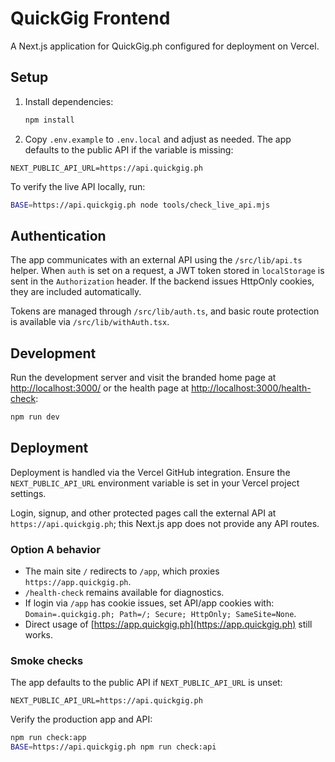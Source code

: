 # QuickGig Frontend

A Next.js application for QuickGig.ph configured for deployment on Vercel.

## Setup

1. Install dependencies:
   ```bash
   npm install
   ```
2. Copy `.env.example` to `.env.local` and adjust as needed. The app
 defaults to the public API if the variable is missing:
  ```env
  NEXT_PUBLIC_API_URL=https://api.quickgig.ph
  ```

To verify the live API locally, run:

```bash
BASE=https://api.quickgig.ph node tools/check_live_api.mjs
```

## Authentication

The app communicates with an external API using the `/src/lib/api.ts` helper. When `auth` is set on a request, a JWT token stored in `localStorage` is sent in the `Authorization` header. If the backend issues HttpOnly cookies, they are included automatically.

Tokens are managed through `/src/lib/auth.ts`, and basic route protection is available via `/src/lib/withAuth.tsx`.

## Development

Run the development server and visit the branded home page at
[http://localhost:3000/](http://localhost:3000/) or the health page at
[http://localhost:3000/health-check](http://localhost:3000/health-check):

```bash
npm run dev
```

## Deployment

Deployment is handled via the Vercel GitHub integration. Ensure the
`NEXT_PUBLIC_API_URL` environment variable is set in your Vercel project
settings.

Login, signup, and other protected pages call the external API at
`https://api.quickgig.ph`; this Next.js app does not provide any API routes.

### Option A behavior

* The main site `/` redirects to `/app`, which proxies `https://app.quickgig.ph`.
* `/health-check` remains available for diagnostics.
* If login via `/app` has cookie issues, set API/app cookies with:
  `Domain=.quickgig.ph; Path=/; Secure; HttpOnly; SameSite=None`.
* Direct usage of [https://app.quickgig.ph](https://app.quickgig.ph) still works.

### Smoke checks

The app defaults to the public API if `NEXT_PUBLIC_API_URL` is unset:

```env
NEXT_PUBLIC_API_URL=https://api.quickgig.ph
```

Verify the production app and API:

```bash
npm run check:app
BASE=https://api.quickgig.ph npm run check:api
```
